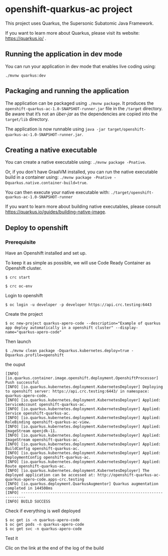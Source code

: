 # openshift-quarkus-ac project

This project uses Quarkus, the Supersonic Subatomic Java Framework.

If you want to learn more about Quarkus, please visit its website: https://quarkus.io/ .

## Running the application in dev mode

You can run your application in dev mode that enables live coding using:
```
./mvnw quarkus:dev
```

## Packaging and running the application

The application can be packaged using `./mvnw package`.
It produces the `openshift-quarkus-ac-1.0-SNAPSHOT-runner.jar` file in the `/target` directory.
Be aware that it’s not an _über-jar_ as the dependencies are copied into the `target/lib` directory.

The application is now runnable using `java -jar target/openshift-quarkus-ac-1.0-SNAPSHOT-runner.jar`.

## Creating a native executable

You can create a native executable using: `./mvnw package -Pnative`.

Or, if you don't have GraalVM installed, you can run the native executable build in a container using: `./mvnw package -Pnative -Dquarkus.native.container-build=true`.

You can then execute your native executable with: `./target/openshift-quarkus-ac-1.0-SNAPSHOT-runner`

If you want to learn more about building native executables, please consult https://quarkus.io/guides/building-native-image.

## Deploy to openshift

### Prerequisite

Have an Openshift installed and set up.

To keep it as simple as possible, we will use Code Ready Container as Openshift cluster. 

````shell script
$ crc start
````

````shell script
$ crc oc-env
````

Login to openshift

````shell script
$ oc login -u developer -p developer https://api.crc.testing:6443
````

Create the project

````shell script
$ oc new-project quarkus-apero-code --description="Example of quarkus app deploy automatically in a openshift cluster" --display-name="quarkus-apero-code"
````

Then launch

````shell script
$ ./mvnw clean package -Dquarkus.kubernetes.deploy=true -Dquarkus.profile=openshift
````

the ouput

````properties
[INFO] [io.quarkus.container.image.openshift.deployment.OpenshiftProcessor] Push successful
[INFO] [io.quarkus.kubernetes.deployment.KubernetesDeployer] Deploying to openshift server: https://api.crc.testing:6443/ in namespace: quarkus-apero-code.
[INFO] [io.quarkus.kubernetes.deployment.KubernetesDeployer] Applied: ServiceAccount openshift-quarkus-ac.
[INFO] [io.quarkus.kubernetes.deployment.KubernetesDeployer] Applied: Service openshift-quarkus-ac.
[INFO] [io.quarkus.kubernetes.deployment.KubernetesDeployer] Applied: RoleBinding openshift-quarkus-ac-view.
[INFO] [io.quarkus.kubernetes.deployment.KubernetesDeployer] Applied: ImageStream openjdk-11.
[INFO] [io.quarkus.kubernetes.deployment.KubernetesDeployer] Applied: ImageStream openshift-quarkus-ac.
[INFO] [io.quarkus.kubernetes.deployment.KubernetesDeployer] Applied: BuildConfig openshift-quarkus-ac.
[INFO] [io.quarkus.kubernetes.deployment.KubernetesDeployer] Applied: DeploymentConfig openshift-quarkus-ac.
[INFO] [io.quarkus.kubernetes.deployment.KubernetesDeployer] Applied: Route openshift-quarkus-ac.
[INFO] [io.quarkus.kubernetes.deployment.KubernetesDeployer] The deployed application can be accessed at: http://openshift-quarkus-ac-quarkus-apero-code.apps-crc.testing
[INFO] [io.quarkus.deployment.QuarkusAugmentor] Quarkus augmentation completed in 144508ms
[INFO] ------------------------------------------------------------------------
[INFO] BUILD SUCCESS
````

Check if everything is well deployed

````shell script
$ oc get is -n quarkus-apero-code
$ oc get pods -n quarkus-apero-code
$ oc get svc -n quarkus-apero-code
````

Test it

Clic on the link at the end of the log of the build
